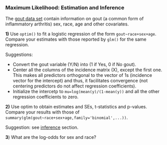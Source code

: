 ### Maximum Likelihood: Estimation and Inference

The [gout data set](https://raw.githubusercontent.com/gdlc/STAT_COMP/master/goutData.txt) contain information on gout (a common form of inflammatory arthritis) sex, race, age and other covariates.

**1)** Use `optim()` to fit a logistic regression of the form `gout~race+sex+age`. Compare your estimates with those reported by `glm()` for the same regression.

Suggestions: 
 - Convert the gout variable (Y/N) into (1 if Yes, 0 if No gout). 
 - Center all the columns of the incidence matrix (X), except the first one. This makes all predictors orthogonal to the vector of 1s (incidence vector for the intercept)
and thus, it facilitates convergence (not centering predictors do not affect regression coefficients).
 - Initialize the intercetp to `mu=log(mean(y)/(1-mean(y))` and all the other regression coefficients to zero.

**2)** Use optim to obtain estimates and SEs, t-statistics and p-values. Compare your results with those of `summary(glm(gout~race+sex+age,family='binomial',...))`.

Suggestion: see [inference](https://github.com/gdlc/STAT_COMP/blob/master/HANDOUTS/LogisticRegression.md/#inference) section.

**3**) What are the log-odds for sex and race?


